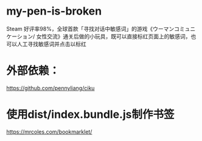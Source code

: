 # my-pen-is-broken
Steam 好评率98%，全球首款「寻找对话中敏感词」的游戏《ウーマンコミュニケーション/ 女性交流》通关后做的小玩具，既可以直接标红页面上的敏感词，也可以人工寻找敏感词并点击以标红

# 外部依赖：
https://github.com/pennyliang/ciku

# 使用dist/index.bundle.js制作书签
https://mrcoles.com/bookmarklet/